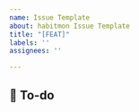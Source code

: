 ```yaml
---
name: Issue Template
about: habitmon Issue Template
title: "[FEAT]"
labels: ''
assignees: ''

---
```


## 📝 To-do
<!-- 할 일을 적어주세요. -->
